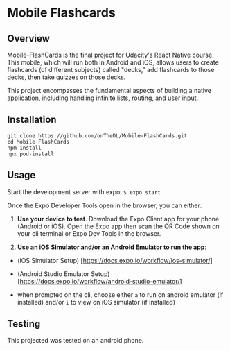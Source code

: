 # Mobile Flashcards

## Overview

Mobile-FlashCards is the final project for Udacity's React Native course. This mobile, which will run both in Android and iOS, allows users to create flashcards (of different subjects) called "decks," add flashcards to those decks, then take quizzes on those decks.

This project encompasses the fundamental aspects of building a native application, including handling infinite lists, routing, and user input.

## Installation
```
git clone https://github.com/onTheDL/Mobile-FlashCards.git
cd Mobile-FlashCards
npm install
npx pod-install
```

## Usage

Start the development server with expo:
`$ expo start` 

Once the Expo Developer Tools open in the browser, you can either:

1. **Use your device to test**. Download the Expo Client app for your phone (Android or iOS). Open the Expo app then scan the QR Code shown on your cli terminal or Expo Dev Tools in the browser.

2. **Use an iOS Simulator and/or an Android Emulator to run the app**:
- (iOS Simulator Setup) [https://docs.expo.io/workflow/ios-simulator/]
- (Android Studio Emulator Setup) [https://docs.expo.io/workflow/android-studio-emulator/]

- when prompted on the cli, choose either `a` to run on android emulator (if installed) and/or `i` to view on iOS simulator (if installed)

## Testing
This projected was tested on an android phone.
